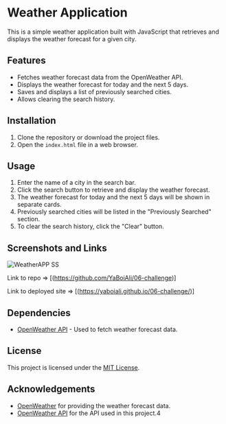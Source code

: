 # Weather Application

This is a simple weather application built with JavaScript that retrieves and displays the weather forecast for a given city.

## Features

- Fetches weather forecast data from the OpenWeather API.
- Displays the weather forecast for today and the next 5 days.
- Saves and displays a list of previously searched cities.
- Allows clearing the search history.

## Installation

1. Clone the repository or download the project files.
2. Open the `index.html` file in a web browser.

## Usage

1. Enter the name of a city in the search bar.
2. Click the search button to retrieve and display the weather forecast.
3. The weather forecast for today and the next 5 days will be shown in separate cards.
4. Previously searched cities will be listed in the "Previously Searched" section.
5. To clear the search history, click the "Clear" button.

## Screenshots and Links

![WeatherAPP SS](https://github.com/YaBoiAli/06-challenge/blob/main/assets/img/)

Link to repo => [(https://github.com/YaBoiAli/06-challenge)]

Link to deployed site => [(https://yaboiali.github.io/06-challenge/)]

## Dependencies

- [OpenWeather API](https://openweathermap.org/api) - Used to fetch weather forecast data.

## License

This project is licensed under the [MIT License](LICENSE).

## Acknowledgements

- [OpenWeather](https://openweathermap.org/) for providing the weather forecast data.
- [OpenWeather API](https://openweathermap.org/api) for the API used in this project.4
